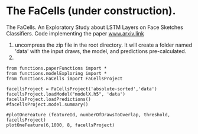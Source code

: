# The FaCells (under construction).
The FaCells. An Exploratory Study about LSTM Layers on Face Sketches Classifiers.
Code implementing the paper www.arxiv.link

1. uncompress the zip file in the root directory. It will create a folder named 'data' with the input draws, the model, and predictions pre-calculated.
2. 
 
    from functions.paperFunctions import *
    from functions.modelExploring import *
    from functions.FaCells import FaCellsProject

    facellsProject = FaCellsProject('absolute-sorted','data')
    facellsProject.loadModel("modelX.h5", 'data')
    facellsProject.loadPredictions()
    #facellsProject.model.summary()
    
    #plotOneFeature (featureId, numberOfDrawsToOverlap, threshold, facellsProject)
    plotOneFeature(6,1000, 8, facellsProject)
